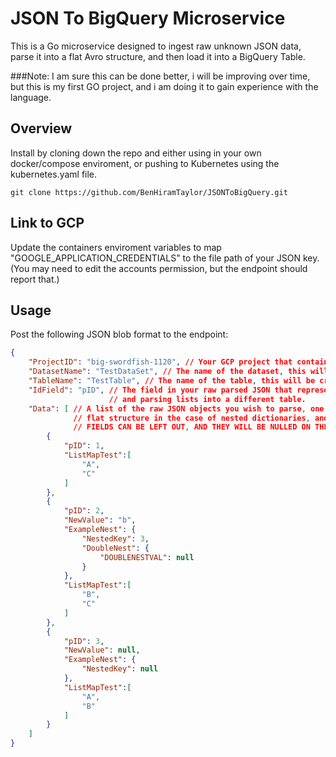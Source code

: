 #  JSON To BigQuery Microservice
This is a Go microservice designed to ingest raw unknown JSON data, parse it into a flat Avro structure, and then load it into a BigQuery Table.

###Note: I am sure this can be done better, i will be improving over time, but this is my first GO project, and i am doing it to gain experience with the language.
## Overview
Install by cloning down the repo and either using in your own docker/compose enviroment, or pushing to Kubernetes using the kubernetes.yaml file.
```shell
git clone https://github.com/BenHiramTaylor/JSONToBigQuery.git
```

## Link to GCP
Update the containers enviroment variables to map "GOOGLE_APPLICATION_CREDENTIALS" to the file path of your JSON key.
(You may need to edit the accounts permission, but the endpoint should report that.)

## Usage
Post the following JSON blob format to the endpoint:
```json
{
    "ProjectID": "big-swordfish-1120", // Your GCP project that contains the BigQuery enviroment you wish to load to.
    "DatasetName": "TestDataSet", // The name of the dataset, this will be created if it does not already exist.
    "TableName": "TestTable", // The name of the table, this will be created if it does not already exist.
    "IdField": "pID", // The field in your raw parsed JSON that representes the "id" of your obeject, used later for de-duplication
                      // and parsing lists into a different table.
    "Data": [ // A list of the raw JSON objects you wish to parse, one object equals one row in BigQuery, this will be parsed into a
              // flat structure in the case of nested dictionaries, and lists will be mapped by the key and id into a different table.
              // FIELDS CAN BE LEFT OUT, AND THEY WILL BE NULLED ON THE BigQuery SIDE AS SEEN BELOW.
        {
            "pID": 1,
            "ListMapTest":[
                "A",
                "C"
            ]
        },
        {
            "pID": 2,
            "NewValue": "b",
            "ExampleNest": {
                "NestedKey": 3,
                "DoubleNest": {
                    "DOUBLENESTVAL": null
                }
            },
            "ListMapTest":[
                "B",
                "C"
            ]
        },
        {
            "pID": 3,
            "NewValue": null,
            "ExampleNest": {
                "NestedKey": null
            },
            "ListMapTest":[
                "A",
                "B"
            ]
        }
    ]
}
```